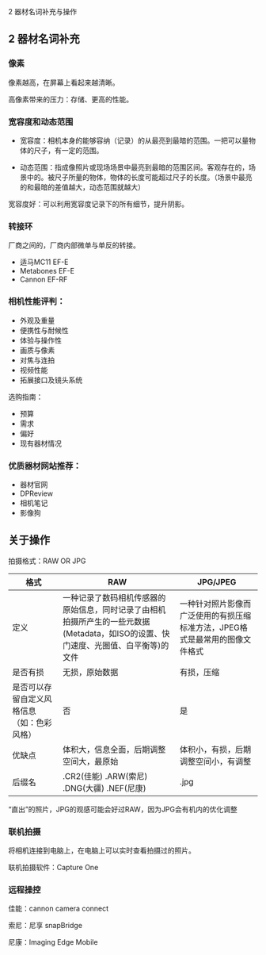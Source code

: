 2 器材名词补充与操作

## 2 器材名词补充

### 像素

像素越高，在屏幕上看起来越清晰。

高像素带来的压力：存储、更高的性能。



### 宽容度和动态范围

+ 宽容度：相机本身的能够容纳（记录）的从最亮到最暗的范围。一把可以量物体的尺子，有一定的范围。

+ 动态范围：指成像照片或现场场景中最亮到最暗的范围区间。客观存在的，场景中的。被尺子所量的物体，物体的长度可能超过尺子的长度。（场景中最亮的和最暗的差值越大，动态范围就越大）

宽容度好：可以利用宽容度记录下的所有细节，提升阴影。



### 转接环

厂商之间的，厂商内部微单与单反的转接。

+ 适马MC11 EF-E
+ Metabones EF-E
+ Cannon EF-RF



### 相机性能评判：

+ 外观及重量
+ 便携性与耐候性
+ 体验与操作性
+ 画质与像素
+ 对焦与连拍
+ 视频性能
+ 拓展接口及镜头系统

选购指南：

+ 预算
+ 需求
+ 偏好
+ 现有器材情况



### 优质器材网站推荐：

+ 器材官网
+ DPReview
+ 相机笔记
+ 影像狗



## 关于操作

拍摄格式：RAW OR JPG

| 格式                                       | RAW                                                          | JPG/JPEG                                                     |
| ------------------------------------------ | ------------------------------------------------------------ | ------------------------------------------------------------ |
| 定义                                       | 一种记录了数码相机传感器的原始信息，同时记录了由相机拍摄所产生的一些元数据 (Metadata，如ISO的设置、快门速度、光圈值、白平衡等)的文件 | 一种针对照片影像而广泛使用的有损压缩标准方法，JPEG格式是最常用的图像文件格式 |
| 是否有损                                   | 无损，原始数据                                               | 有损，压缩                                                   |
| 是否可以存留自定义风格信息（如：色彩风格） | 否                                                           | 是                                                           |
| 优缺点                                     | 体积大，信息全面，后期调整空间大，最原始                     | 体积小，有损，后期调整空间小，有调整                         |
| 后缀名                                     | .CR2(佳能) .ARW(索尼) .DNG(大疆) .NEF(尼康)                  | .jpg                                                         |

“直出”的照片，JPG的观感可能会好过RAW，因为JPG会有机内的优化调整



### 联机拍摄

将相机连接到电脑上，在电脑上可以实时查看拍摄过的照片。

联机拍摄软件：Capture One



### 远程操控

佳能：cannon camera connect

索尼：尼享 snapBridge

尼康：Imaging Edge Mobile

